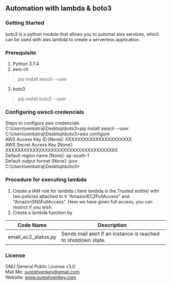 
## Automation with lambda & boto3
### Getting Started
boto3 is a python module that allows you to automat aws services, which can be used with aws lambda to create a serverless application.
### Prerequisite  
1. Python 3.7.4
2. aws-cli
>pip install awscli --user
3. boto3
>pip install boto3 --user
### Configuring awscli credencials
Steps to configure aws credencials  
C:\Users\venkatraj\Desktop\boto3>pip install awscli --user  
C:\Users\venkatraj\Desktop\boto3>aws configure  
AWS Access Key ID [None]: XXXXXXXXXXXXXXXXXXXXXX  
AWS Secret Access Key [None]: XXXXXXXXXXXXXXXXXXXXXXXXXXXXXXXXXXXXX  
Default region name [None]: ap-south-1  
Default output format [None]: json  
C:\Users\venkatraj\Desktop\boto3>  

### Procedure for executing lambda  

1. Create a IAM role for lambda ( here lambda is the Trusted entitie) with two policies attached to it "AmazonEC2FullAccess" and "AmazonSNSFullAccess". Here we have given full access, you can restrict if you wish. 
2. Create a lambda function by 


Code Name | Description
----------|-------------
email_ec2_status.py | Sends mail alert if an instance is reached to shutdown state.


### License
GNU General Public License v3.0  
Mail Me: sureshvenkey@gmail.com  
Website: www.sureshvenkey.com


